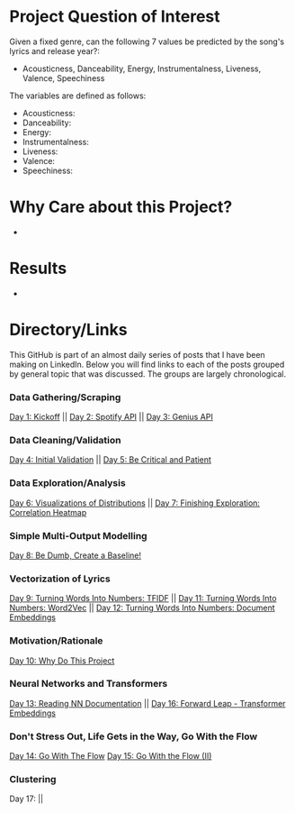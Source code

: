 # Project Question of Interest
Given a fixed genre, can the following 7 values be predicted by the song's lyrics and release year?:
- Acousticness, Danceability, Energy, Instrumentalness, Liveness, Valence, Speechiness

The variables are defined as follows:
- Acousticness: 
- Danceability: 
- Energy: 
- Instrumentalness: 
- Liveness: 
- Valence: 
- Speechiness: 

# Why Care about this Project?
- 

# Results
- 

# Directory/Links
This GitHub is part of an almost daily series of posts that I have been making on LinkedIn.  Below you will find links to each of the posts grouped by general topic that was discussed.  The groups are largely chronological.

### Data Gathering/Scraping
[Day 1: Kickoff](https://www.linkedin.com/posts/jay-seabrum_nlp-music-lyrics-activity-6961088320797904897-Uv9Q?utm_source=share&utm_medium=member_desktop)  || 
[Day 2: Spotify API](https://www.linkedin.com/posts/jay-seabrum_nlp-music-lyrics-activity-6961414284979421185-T8FT?utm_source=share&utm_medium=member_desktop) ||
[Day 3: Genius API](https://www.linkedin.com/posts/jay-seabrum_nlp-music-lyrics-activity-6961801079630028800-kedg?utm_source=share&utm_medium=member_desktop) 

### Data Cleaning/Validation
[Day 4: Initial Validation](https://www.linkedin.com/posts/jay-seabrum_nlp-music-lyrics-activity-6962239209873031169-6jrh?utm_source=share&utm_medium=member_desktop) || 
[Day 5: Be Critical and Patient](https://www.linkedin.com/posts/jay-seabrum_nlp-music-lyrics-activity-6962505961064333312-FN-S?utm_source=share&utm_medium=member_desktop)

### Data Exploration/Analysis
[Day 6: Visualizations of Distributions](https://www.linkedin.com/posts/jay-seabrum_nlp-music-lyrics-activity-6962953547126620160-TRhy?utm_source=share&utm_medium=member_desktop) ||
[Day 7: Finishing Exploration: Correlation Heatmap](https://www.linkedin.com/posts/jay-seabrum_nlp-music-lyrics-activity-6963242571338850305-nEgY?utm_source=share&utm_medium=member_desktop)

### Simple Multi-Output Modelling
[Day 8: Be Dumb, Create a Baseline!](https://www.linkedin.com/posts/jay-seabrum_nlp-music-lyrics-activity-6963601684140875776-bKe1?utm_source=share&utm_medium=member_desktop)

### Vectorization of Lyrics
[Day 9: Turning Words Into Numbers: TFIDF](https://www.linkedin.com/posts/jay-seabrum_day-9-turning-words-into-numbers-activity-6964063050224078848--BEy?utm_source=share&utm_medium=member_desktop) ||
[Day 11: Turning Words Into Numbers: Word2Vec](https://www.linkedin.com/posts/jay-seabrum_nlp-music-lyrics-activity-6964760339284443136-QAU1?utm_source=share&utm_medium=member_desktop) ||
[Day 12: Turning Words Into Numbers: Document Embeddings](https://www.linkedin.com/posts/jay-seabrum_day-12-turning-words-to-numbers-activity-6965129419787038720-VjIB?utm_source=share&utm_medium=member_desktop)

### Motivation/Rationale
[Day 10: Why Do This Project](https://www.linkedin.com/posts/jay-seabrum_nlp-music-lyrics-activity-6964296182571417600-gSVC?utm_source=share&utm_medium=member_desktop)

### Neural Networks and Transformers
[Day 13: Reading NN Documentation](https://www.linkedin.com/posts/jay-seabrum_nlp-music-lyrics-activity-6965477239282941952-IepF?utm_source=share&utm_medium=member_desktop) || 
[Day 16: Forward Leap - Transformer Embeddings](https://www.linkedin.com/posts/jay-seabrum_nlp-music-lyrics-activity-6966536057853005824-9qaU?utm_source=share&utm_medium=member_desktop)

### Don't Stress Out, Life Gets in the Way, Go With the Flow
[Day 14: Go With The Flow](https://www.linkedin.com/posts/jay-seabrum_66daysofdata-linkedinhardmode-nlp-activity-6965852836291051520-CZyd?utm_source=share&utm_medium=member_desktop)
[Day 15: Go With the Flow (II)](https://www.linkedin.com/posts/jay-seabrum_nlp-music-lyrics-activity-6966210911481065472-SaNo?utm_source=share&utm_medium=member_desktop)

### Clustering
Day 17:   ||

